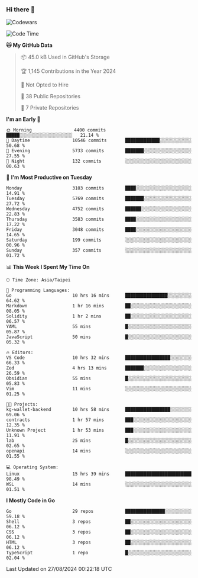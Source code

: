 ### Hi there 👋

![Codewars](https://www.codewars.com/users/omegaatt36/badges/small)

<!--START_SECTION:waka-->
![Code Time](http://img.shields.io/badge/Code%20Time-2%2C718%20hrs%206%20mins-blue)

**🐱 My GitHub Data** 

> 📦 45.0 kB Used in GitHub's Storage 
 > 
> 🏆 1,145 Contributions in the Year 2024
 > 
> 🚫 Not Opted to Hire
 > 
> 📜 38 Public Repositories 
 > 
> 🔑 7 Private Repositories 
 > 
**I'm an Early 🐤** 

```text
🌞 Morning                4400 commits        █████░░░░░░░░░░░░░░░░░░░░   21.14 % 
🌆 Daytime                10546 commits       █████████████░░░░░░░░░░░░   50.68 % 
🌃 Evening                5733 commits        ███████░░░░░░░░░░░░░░░░░░   27.55 % 
🌙 Night                  132 commits         ░░░░░░░░░░░░░░░░░░░░░░░░░   00.63 % 
```
📅 **I'm Most Productive on Tuesday** 

```text
Monday                   3103 commits        ████░░░░░░░░░░░░░░░░░░░░░   14.91 % 
Tuesday                  5769 commits        ███████░░░░░░░░░░░░░░░░░░   27.72 % 
Wednesday                4752 commits        ██████░░░░░░░░░░░░░░░░░░░   22.83 % 
Thursday                 3583 commits        ████░░░░░░░░░░░░░░░░░░░░░   17.22 % 
Friday                   3048 commits        ████░░░░░░░░░░░░░░░░░░░░░   14.65 % 
Saturday                 199 commits         ░░░░░░░░░░░░░░░░░░░░░░░░░   00.96 % 
Sunday                   357 commits         ░░░░░░░░░░░░░░░░░░░░░░░░░   01.72 % 
```


📊 **This Week I Spent My Time On** 

```text
🕑︎ Time Zone: Asia/Taipei

💬 Programming Languages: 
Go                       10 hrs 16 mins      ████████████████░░░░░░░░░   64.62 % 
Markdown                 1 hr 16 mins        ██░░░░░░░░░░░░░░░░░░░░░░░   08.05 % 
Solidity                 1 hr 2 mins         ██░░░░░░░░░░░░░░░░░░░░░░░   06.57 % 
YAML                     55 mins             █░░░░░░░░░░░░░░░░░░░░░░░░   05.87 % 
JavaScript               50 mins             █░░░░░░░░░░░░░░░░░░░░░░░░   05.32 % 

🔥 Editors: 
VS Code                  10 hrs 32 mins      █████████████████░░░░░░░░   66.33 % 
Zed                      4 hrs 13 mins       ███████░░░░░░░░░░░░░░░░░░   26.59 % 
Obsidian                 55 mins             █░░░░░░░░░░░░░░░░░░░░░░░░   05.83 % 
Vim                      11 mins             ░░░░░░░░░░░░░░░░░░░░░░░░░   01.25 % 

🐱‍💻 Projects: 
kg-wallet-backend        10 hrs 58 mins      █████████████████░░░░░░░░   69.06 % 
contracts                1 hr 57 mins        ███░░░░░░░░░░░░░░░░░░░░░░   12.35 % 
Unknown Project          1 hr 53 mins        ███░░░░░░░░░░░░░░░░░░░░░░   11.91 % 
lab                      25 mins             █░░░░░░░░░░░░░░░░░░░░░░░░   02.65 % 
openapi                  14 mins             ░░░░░░░░░░░░░░░░░░░░░░░░░   01.55 % 

💻 Operating System: 
Linux                    15 hrs 39 mins      █████████████████████████   98.49 % 
WSL                      14 mins             ░░░░░░░░░░░░░░░░░░░░░░░░░   01.51 % 
```

**I Mostly Code in Go** 

```text
Go                       29 repos            ███████████████░░░░░░░░░░   59.18 % 
Shell                    3 repos             ██░░░░░░░░░░░░░░░░░░░░░░░   06.12 % 
CSS                      3 repos             ██░░░░░░░░░░░░░░░░░░░░░░░   06.12 % 
HTML                     3 repos             ██░░░░░░░░░░░░░░░░░░░░░░░   06.12 % 
TypeScript               1 repo              █░░░░░░░░░░░░░░░░░░░░░░░░   02.04 % 
```




 Last Updated on 27/08/2024 00:22:18 UTC
<!--END_SECTION:waka-->

<!--
**omegaatt36/omegaatt36** is a ✨ _special_ ✨ repository because its `README.md` (this file) appears on your GitHub profile.

Here are some ideas to get you started:

- 🔭 I’m currently working on ...
- 🌱 I’m currently learning ...
- 👯 I’m looking to collaborate on ...
- 🤔 I’m looking for help with ...
- 💬 Ask me about ...
- 📫 How to reach me: ...
- 😄 Pronouns: ...
- ⚡ Fun fact: ...
-->
